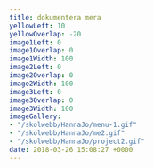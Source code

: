 ```yaml
---
title: dokumentera mera
yellowLeft: 10
yellowOverlap: -20
image1Left: 0
image1Overlap: 0
image1Width: 100
image2Left: 0
image2Overlap: 0
image2Width: 100
image3Left: 0
image3Overlap: 0
image3Width: 100
imageGallery:
- "/skolwebb/HannaJo/menu-1.gif"
- "/skolwebb/HannaJo/me2.gif"
- "/skolwebb/HannaJo/project2.gif"
date: 2018-03-26 15:08:27 +0000
---
```

